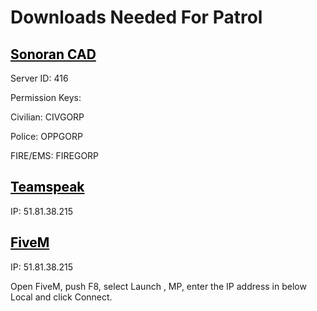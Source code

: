 # Downloads Needed For Patrol


## [<span style="color:black">Sonoran CAD</span>](https://sonorancad.com/community/menu)
Server ID: 416

Permission Keys:

Civilian: CIVGORP

Police: OPPGORP

FIRE/EMS: FIREGORP


## [<span style="color:black">Teamspeak</span>](https://www.teamspeak.com/en/downloads/)

IP: 51.81.38.215


## [<span style="color:black">FiveM</span>](https://fivem.net/)

IP: 51.81.38.215

Open FiveM, push F8, select Launch , MP, enter the IP address in below Local and click Connect.